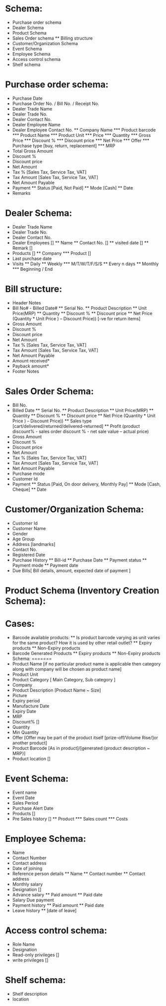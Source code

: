 Schema:
=======
 * Purchase order schema
 * Dealer Schema
 * Product Schema
 * Sales Order schema
   ** Billing structure
 * Customer/Organization Schema
 * Event Schema
 * Employee Schema
 * Access control schema
 * Shelf schema

Purchase order schema:
======================
 * Purchase Date
 * Purchase Order No. / Bill No. / Receipt No.
 * Dealer Trade Name
 * Dealer Trade No.
 * Dealer Contact No.
 * Dealer Employee Name
 * Dealer Employee Contact No.
   ** Company Name
      *** Product barcode
      *** Product Name
      *** Product Unit
      *** Price
      *** Quantity
      *** Gross Price
      *** Discount %
      *** Discount price
      *** Net Price
      *** Offer
      *** Purchase type [buy, return, replacement]
      *** MRP
 * Total Gross Amount
 * Discount %
 * Discount price
 * Net Amount
 * Tax % [Sales Tax, Service Tax, VAT]
 * Tax Amount [Sales Tax, Service Tax, VAT]
 * Net Amount Payable
 * Payment 
   ** Status [Paid, Not Paid]
   ** Mode [Cash]
   ** Date
 * Remarks

Dealer Schema:
==============
 * Dealer Trade Name
 * Dealer Trade No.
 * Dealer Contact No.
 * Dealer Employees []
   ** Name
   ** Contact No. []
   ** visited date []
   ** Remark []
 * Products []
   ** Company
      *** Product []
 * Last purchase date
 * Visits
   ** Daily
   ** Weekly
      *** M/T/W/T/F/S/S
   ** Every n days
   ** Monthly
      *** Beginning / End

Bill structure: 
===============
 * Header Notes
 * Bill No# - Billed Date#
   ** Serial No.
   ** Product Description
   ** Unit Price(MRP)
   ** Quantity
   ** Discount %
   ** Discount price
   ** Net Price (Quantity *  Unit Price ) – Discount Price)) [-ve for return items]
 * Gross Amount
 * Discount %
 * Discount price
 * Net Amount
 * Tax % [Sales Tax, Service Tax, VAT]
 * Tax Amount [Sales Tax, Service Tax, VAT]
 * Net Amount Payable
 * Amount received*
 * Payback amount*
 * Footer Notes

Sales Order Schema:
===================
 * Bill No.
 * Billed Date
   ** Serial No.
   ** Product Description
   ** Unit Price(MRP)
   ** Quantity
   ** Discount %
   ** Discount price
   ** Net Price (Quantity *  Unit Price ) – Discount Price))
   ** Sales type [cart/delivered/returned/delivered-returned]
   ** Profit (product discount% - sales order discount % - net sale value – actual price)
 * Gross Amount
 * Discount %
 * Discount price
 * Net Amount
 * Tax % [Sales Tax, Service Tax, VAT]
 * Tax Amount [Sales Tax, Service Tax, VAT]
 * Net Amount Payable
 * Purchase mode
 * Customer Id
 * Payment
   ** Status [Paid, On door delivery, Monthly Pay]
   ** Mode [Cash, Cheque]
   ** Date

Customer/Organization Schema:
=============================
 * Customer Id
 * Customer Name
 * Gender
 * Age Group
 * Address [landmarks]
 * Contact No.
 * Registered Date
 * Purchase History
   ** Bill-id
   ** Purchase Date
   ** Payment status
   ** Payment mode
   ** Payment date
 * Due Bills[ Bill details, amount, expected date of payment ]

Product Schema (Inventory Creation Schema):
===========================================
Cases:
======
 * Barcode available products:
   ** Is product barcode varying as unit varies for the same product? How it is used by other retail outlet?
   ** Expiry products
   ** Non-Expiry products
 * Barcode Generated Products
   ** Expiry products
   ** Non-Expiry products
Schema:
=======
 * Product Name [if no particular product name is applicable then category along with company will be chosen as product name]
 * Product Unit
 * Product Category [ Main Category, Sub category ]
 * Company
 * Product Description [Product Name ~  Size]
 * Picture
 * Expiry period
 * Manufacture Date
 * Expiry Date
 * MRP
 * Discount% []
 * Quantity
 * Min Quantity
 * Offer [Offer may be part of the product itself [prize-off/Volume Rise/]or another product]
 * Product Barcode [As in product]/[generated:{product description ~ MRP}]
 * Product location []

Event Schema:
============= 
 * Event name
 * Event Date
 * Sales Period
 * Purchase Alert Date
 * Products []
 * Pre Sales history []
   ** Product
      *** Sales count
      *** Costs

Employee Schema:
================
 * Name
 * Contact Number
 * Contact address
 * Date of joining
 * Reference person details
   ** Name
   ** Contact number
   ** Contact address
 * Monthly salary
 * Designation []
 * Advance salary
   ** Paid amount
   ** Paid date
 * Salary Due payment
 * Payment history
   ** Paid amount
   ** Paid date
 * Leave history
   ** [date of leave]

Access control schema:
======================
 * Role Name
 * Designation
 * Read-only privileges [] 
 * write privileges []


Shelf schema:
=============
 * Shelf description
 * location
